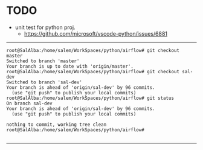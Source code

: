 # TODO

* unit test for python proj.
  * https://github.com/microsoft/vscode-python/issues/6881

---
```
root@SalAlba:/home/salem/WorkSpaces/python/airflow# git checkout master
Switched to branch 'master'
Your branch is up to date with 'origin/master'.
root@SalAlba:/home/salem/WorkSpaces/python/airflow# git checkout sal-dev
Switched to branch 'sal-dev'
Your branch is ahead of 'origin/sal-dev' by 96 commits.
  (use "git push" to publish your local commits)
root@SalAlba:/home/salem/WorkSpaces/python/airflow# git status
On branch sal-dev
Your branch is ahead of 'origin/sal-dev' by 96 commits.
  (use "git push" to publish your local commits)

nothing to commit, working tree clean
root@SalAlba:/home/salem/WorkSpaces/python/airflow# 


```
---
